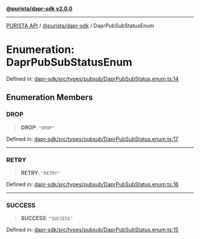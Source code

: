 [**@purista/dapr-sdk v2.0.0**](../README.md)

***

[PURISTA API](../../../packages.md) / [@purista/dapr-sdk](../README.md) / DaprPubSubStatusEnum

# Enumeration: DaprPubSubStatusEnum

Defined in: [dapr-sdk/src/types/pubsub/DaprPubSubStatus.enum.ts:14](https://github.com/puristajs/purista/blob/master/packages/dapr-sdk/src/types/pubsub/DaprPubSubStatus.enum.ts#L14)

## Enumeration Members

### DROP

> **DROP**: `"DROP"`

Defined in: [dapr-sdk/src/types/pubsub/DaprPubSubStatus.enum.ts:17](https://github.com/puristajs/purista/blob/master/packages/dapr-sdk/src/types/pubsub/DaprPubSubStatus.enum.ts#L17)

***

### RETRY

> **RETRY**: `"RETRY"`

Defined in: [dapr-sdk/src/types/pubsub/DaprPubSubStatus.enum.ts:16](https://github.com/puristajs/purista/blob/master/packages/dapr-sdk/src/types/pubsub/DaprPubSubStatus.enum.ts#L16)

***

### SUCCESS

> **SUCCESS**: `"SUCCESS"`

Defined in: [dapr-sdk/src/types/pubsub/DaprPubSubStatus.enum.ts:15](https://github.com/puristajs/purista/blob/master/packages/dapr-sdk/src/types/pubsub/DaprPubSubStatus.enum.ts#L15)
